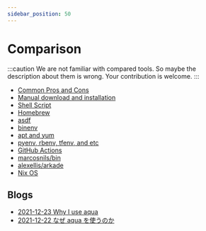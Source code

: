 ```yaml
---
sidebar_position: 50
---
```


# Comparison

:::caution
We are not familiar with compared tools.
So maybe the description about them is wrong.
Your contribution is welcome.
:::

* [Common Pros and Cons](common.md)
* [Manual download and installation](manual.md)
* [Shell Script](shell-script.md)
* [Homebrew](homebrew.md)
* [asdf](asdf.md)
* [binenv](binenv.md)
* [apt and yum](apt-yum.md)
* [pyenv, rbenv, tfenv, and etc](pyenv-rbenv-tfenv.md)
* [GitHub Actions](github-actions.md)
* [marcosnils/bin](marcosnils-bin.md)
* [alexellis/arkade](arkade.md)
* [Nix OS](nixos.md)

## Blogs

* [2021-12-23 Why I use aqua](https://dev.to/suzukishunsuke/why-i-use-aqua-230)
* [2021-12-22 なぜ aqua を使うのか](https://zenn.dev/shunsuke_suzuki/articles/why-should-you-use-aqua)
